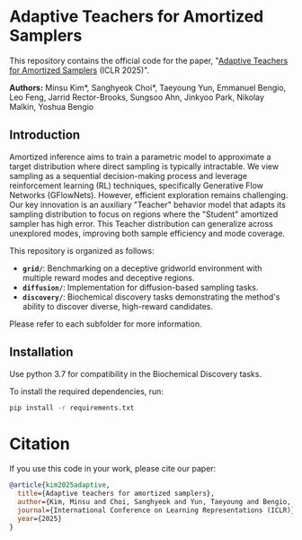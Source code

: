 # Adaptive Teachers for Amortized Samplers

This repository contains the official code for the paper, "[Adaptive Teachers for Amortized Samplers](https://arxiv.org/abs/2410.01432) (ICLR 2025)".

**Authors:**  Minsu Kim*, Sanghyeok Choi*, Taeyoung Yun, Emmanuel Bengio, Leo Feng, Jarrid Rector-Brooks, Sungsoo Ahn, Jinkyoo Park, Nikolay Malkin, Yoshua Bengio  


## Introduction

Amortized inference aims to train a parametric model to approximate a target distribution where direct sampling is typically intractable. We view sampling as a sequential decision-making process and leverage reinforcement learning (RL) techniques, specifically Generative Flow Networks (GFlowNets). However, efficient exploration remains challenging.  
Our key innovation is an auxiliary "Teacher" behavior model that adapts its sampling distribution to focus on regions where the "Student" amortized sampler has high error. This Teacher distribution can generalize across unexplored modes, improving both sample efficiency and mode coverage.

This repository is organized as follows:
- **`grid/`**: Benchmarking on a deceptive gridworld environment with multiple reward modes and deceptive regions.  
- **`diffusion/`**: Implementation for diffusion-based sampling tasks.  
- **`discovery/`**: Biochemical discovery tasks demonstrating the method's ability to discover diverse, high-reward candidates.

Please refer to each subfolder for more information.


## Installation
Use python 3.7 for compatibility in the Biochemical Discovery tasks.

To install the required dependencies, run:

~~~bash
pip install -r requirements.txt
~~~


# Citation

If you use this code in your work, please cite our paper:

```bibtex
@article{kim2025adaptive, 
  title={Adaptive teachers for amortized samplers},
  author={Kim, Minsu and Choi, Sanghyeok and Yun, Taeyoung and Bengio, Emmanuel and Feng, Leo and Rector-Brooks, Jarrid and Ahn, Sungsoo and Park, Jinkyoo and Malkin, Nikolay and Bengio, Yoshua},
  journal={International Conference on Learning Representations (ICLR)}, 
  year={2025} 
}
